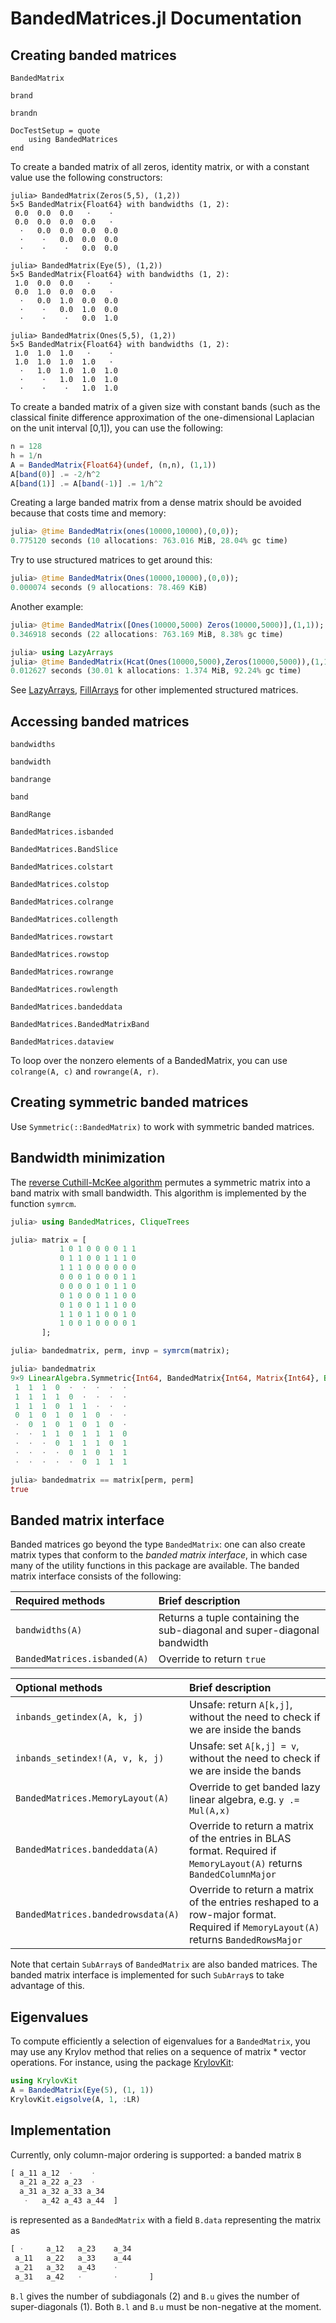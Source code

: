 # BandedMatrices.jl Documentation


## Creating banded matrices

```@docs
BandedMatrix
```

```@docs
brand
```

```@docs
brandn
```

```@meta
DocTestSetup = quote
    using BandedMatrices
end
```

To create a banded matrix of all zeros, identity matrix, or with a constant value
use the following constructors:
```jldoctest
julia> BandedMatrix(Zeros(5,5), (1,2))
5×5 BandedMatrix{Float64} with bandwidths (1, 2):
 0.0  0.0  0.0   ⋅    ⋅
 0.0  0.0  0.0  0.0   ⋅
  ⋅   0.0  0.0  0.0  0.0
  ⋅    ⋅   0.0  0.0  0.0
  ⋅    ⋅    ⋅   0.0  0.0

julia> BandedMatrix(Eye(5), (1,2))
5×5 BandedMatrix{Float64} with bandwidths (1, 2):
 1.0  0.0  0.0   ⋅    ⋅
 0.0  1.0  0.0  0.0   ⋅
  ⋅   0.0  1.0  0.0  0.0
  ⋅    ⋅   0.0  1.0  0.0
  ⋅    ⋅    ⋅   0.0  1.0

julia> BandedMatrix(Ones(5,5), (1,2))
5×5 BandedMatrix{Float64} with bandwidths (1, 2):
 1.0  1.0  1.0   ⋅    ⋅
 1.0  1.0  1.0  1.0   ⋅
  ⋅   1.0  1.0  1.0  1.0
  ⋅    ⋅   1.0  1.0  1.0
  ⋅    ⋅    ⋅   1.0  1.0
```
To create a banded matrix of a given size with constant bands (such as the classical finite difference approximation of the one-dimensional Laplacian on the unit interval [0,1]), you can use the following:
```julia
n = 128
h = 1/n
A = BandedMatrix{Float64}(undef, (n,n), (1,1))
A[band(0)] .= -2/h^2
A[band(1)] .= A[band(-1)] .= 1/h^2
```

Creating a large banded matrix from a dense matrix should be avoided because that costs time and memory:
```julia
julia> @time BandedMatrix(ones(10000,10000),(0,0));
0.775120 seconds (10 allocations: 763.016 MiB, 28.04% gc time)
```
Try to use structured matrices to get around this:
```julia
julia> @time BandedMatrix(Ones(10000,10000),(0,0));
0.000074 seconds (9 allocations: 78.469 KiB)
```

Another example:
```julia
julia> @time BandedMatrix([Ones(10000,5000) Zeros(10000,5000)],(1,1));
0.346918 seconds (22 allocations: 763.169 MiB, 8.38% gc time)

julia> using LazyArrays
julia> @time BandedMatrix(Hcat(Ones(10000,5000),Zeros(10000,5000)),(1,1));
0.012627 seconds (30.01 k allocations: 1.374 MiB, 92.24% gc time)
```

See [LazyArrays](https://github.com/JuliaArrays/LazyArrays.jl), [FillArrays](https://github.com/JuliaArrays/FillArrays.jl) for other implemented structured matrices.

## Accessing banded matrices

```@docs
bandwidths
```

```@docs
bandwidth
```

```@docs
bandrange
```

```@docs
band
```

```@docs
BandRange
```

```@docs
BandedMatrices.isbanded
```

```@docs
BandedMatrices.BandSlice
```

```@docs
BandedMatrices.colstart
```

```@docs
BandedMatrices.colstop
```

```@docs
BandedMatrices.colrange
```

```@docs
BandedMatrices.collength
```

```@docs
BandedMatrices.rowstart
```

```@docs
BandedMatrices.rowstop
```

```@docs
BandedMatrices.rowrange
```

```@docs
BandedMatrices.rowlength
```

```@docs
BandedMatrices.bandeddata
```

```@docs
BandedMatrices.BandedMatrixBand
```

```@docs
BandedMatrices.dataview
```

To loop over the nonzero elements of a BandedMatrix, you can use `colrange(A, c)` and `rowrange(A, r)`.



## Creating symmetric banded matrices

Use `Symmetric(::BandedMatrix)` to work with symmetric banded matrices.

## Bandwidth minimization

The [reverse Cuthill-McKee algorithm](https://en.wikipedia.org/wiki/Cuthill–McKee_algorithm) permutes a symmetric matrix into a band matrix with small bandwidth.
This algorithm is implemented by the function `symrcm`.

```julia
julia> using BandedMatrices, CliqueTrees

julia> matrix = [
           1 0 1 0 0 0 0 1 1
           0 1 1 0 0 1 1 1 0
           1 1 1 0 0 0 0 0 0
           0 0 0 1 0 0 0 1 1
           0 0 0 0 1 0 1 1 0
           0 1 0 0 0 1 1 0 0
           0 1 0 0 1 1 1 0 0
           1 1 0 1 1 0 0 1 0
           1 0 0 1 0 0 0 0 1
       ];

julia> bandedmatrix, perm, invp = symrcm(matrix);

julia> bandedmatrix
9×9 LinearAlgebra.Symmetric{Int64, BandedMatrix{Int64, Matrix{Int64}, Base.OneTo{Int64}}}:
 1  1  1  0  ⋅  ⋅  ⋅  ⋅  ⋅
 1  1  1  1  0  ⋅  ⋅  ⋅  ⋅
 1  1  1  0  1  1  ⋅  ⋅  ⋅
 0  1  0  1  0  1  0  ⋅  ⋅
 ⋅  0  1  0  1  0  1  0  ⋅
 ⋅  ⋅  1  1  0  1  1  1  0
 ⋅  ⋅  ⋅  0  1  1  1  0  1
 ⋅  ⋅  ⋅  ⋅  0  1  0  1  1
 ⋅  ⋅  ⋅  ⋅  ⋅  0  1  1  1

julia> bandedmatrix == matrix[perm, perm]
true
```

## Banded matrix interface

Banded matrices go beyond the type `BandedMatrix`: one can also create
matrix types that conform to the _banded matrix interface_, in which case
many of the utility functions in this package are available. The banded matrix
interface consists of the following:

| Required methods | Brief description |
| :--------------- | :--------------- |
| `bandwidths(A)` | Returns a tuple containing the sub-diagonal and super-diagonal bandwidth |
| `BandedMatrices.isbanded(A)`    | Override to return `true` |

| Optional methods | Brief description |
| :--------------- | :--------------- |
| `inbands_getindex(A, k, j)` | Unsafe: return `A[k,j]`, without the need to check if we are inside the bands |
| `inbands_setindex!(A, v, k, j)` | Unsafe: set `A[k,j] = v`, without the need to check if we are inside the bands |
| `BandedMatrices.MemoryLayout(A)` | Override to get banded lazy linear algebra, e.g. `y .= Mul(A,x)` |
| `BandedMatrices.bandeddata(A)` | Override to return a matrix of the entries in BLAS format. Required if `MemoryLayout(A)` returns `BandedColumnMajor` |
| `BandedMatrices.bandedrowsdata(A)` | Override to return a matrix of the entries reshaped to a row-major format. Required if `MemoryLayout(A)` returns `BandedRowsMajor` |

Note that certain `SubArray`s of `BandedMatrix` are also banded matrices.
The banded matrix interface is implemented for such `SubArray`s to take advantage of this.


## Eigenvalues
To compute efficiently a selection of eigenvalues for a `BandedMatrix`, you may use any Krylov method that relies on a sequence of matrix * vector operations. For instance, using the package [KrylovKit](https://github.com/Jutho/KrylovKit.jl):
```julia
using KrylovKit
A = BandedMatrix(Eye(5), (1, 1))
KrylovKit.eigsolve(A, 1, :LR)
```


## Implementation

Currently, only column-major ordering is supported: a banded matrix `B`
```julia
[ a_11 a_12  ⋅    ⋅
  a_21 a_22 a_23  ⋅
  a_31 a_32 a_33 a_34
   ⋅   a_42 a_43 a_44  ]
```
is represented as a `BandedMatrix` with a field `B.data` representing the matrix as
```julia
[ ⋅     a_12   a_23    a_34
 a_11   a_22   a_33    a_44
 a_21   a_32   a_43    ⋅
 a_31   a_42   ⋅       ⋅       ]
```        
`B.l` gives the number of subdiagonals (2) and `B.u` gives the number of super-diagonals (1).  Both `B.l` and `B.u` must be non-negative at the moment.
